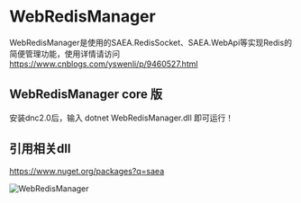 # WebRedisManager
WebRedisManager是使用的SAEA.RedisSocket、SAEA.WebApi等实现Redis的简便管理功能，使用详情请访问<a href="https://www.cnblogs.com/yswenli/p/9460527.html" target="_blank">https://www.cnblogs.com/yswenli/p/9460527.html</a>
## WebRedisManager core 版
安装dnc2.0后，输入 dotnet WebRedisManager.dll 即可运行！
<br/>
## 引用相关dll
https://www.nuget.org/packages?q=saea

<img src="https://github.com/yswenli/WebRedisManager/blob/master/WebRedisManager.png?raw=true" alt="WebRedisManager"/>
